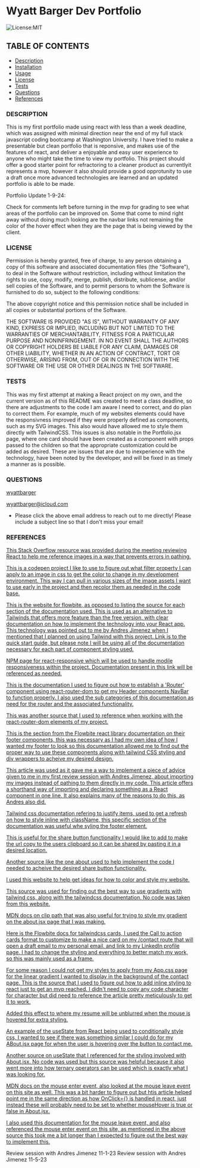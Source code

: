 # Wyatt Barger Dev Portfolio

![License:MIT](https://img.shields.io/badge/License-MIT-yellow.svg)



## TABLE OF CONTENTS
- [Description](#description)
- [Installation](#installation)
- [Usage](#usage)
- [License](#license)
- [Tests](#tests)
- [Questions](#questions)
- [References](#references)




### DESCRIPTION


This is my first portfolio made using react with less than a week deadline, which was assigned with minimal direction near the end of my full stack javascript coding bootcamp at Washington University. I have tried to make a presentable but clean portfolio that is reponsive, and makes  use of the features of react, and deliver a enjoyable and easy user experience to anyone who might take the time to view my portfolio. This project should offer a good starter point for refractoring to a cleaner product as currentlyit represents a mvp, however it also should provide a good opprotunity to use a draft once more advanced technologies are learned and an updated portfolio is able to be made.

Portfolio Update 1-9-24:

Check for comments left before turning in the mvp for grading to see what areas of the portfolio can be improved on. Some that come to mind right away without doing much looking are the navbar links not remaining the color of the hover effect when they are the page that is being viewed by the client.


### LICENSE

Permission is hereby granted, free of charge, to any person obtaining a copy of this software and associated documentation files (the "Software"), to deal in the Software without restriction, including without limitation the rights to use, copy, modify, merge, publish, distribute, sublicense, and/or sell copies of the Software, and to permit persons to whom the Software is furnished to do so, subject to the following conditions:

The above copyright notice and this permission notice shall be included in all copies or substantial portions of the Software.

THE SOFTWARE IS PROVIDED "AS IS", WITHOUT WARRANTY OF ANY KIND, EXPRESS OR IMPLIED, INCLUDING BUT NOT LIMITED TO THE WARRANTIES OF MERCHANTABILITY, FITNESS FOR A PARTICULAR PURPOSE AND NONINFRINGEMENT. IN NO EVENT SHALL THE AUTHORS OR COPYRIGHT HOLDERS BE LIABLE FOR ANY CLAIM, DAMAGES OR OTHER LIABILITY, WHETHER IN AN ACTION OF CONTRACT, TORT OR OTHERWISE, ARISING FROM, OUT OF OR IN CONNECTION WITH THE SOFTWARE OR THE USE OR OTHER DEALINGS IN THE SOFTWARE.

### TESTS


This was my first attempt at making a React project on my own, and the current version as of this README was created to meet a class deadline, so there are adjustments to the code I am aware I need to correct, and do plan to correct them. For example, much of my websites elements could have the responsivness improved if they were properly defined as components, such as my SVG images. This also would have allowed me to style them directly with TailwindCSS. This issues is also notable in the Portfolio.jsx page, where one card should have been created as a component with props passed to the children so that the appropriate customization could be added as desired. These are issues that are due to inexperience with the technology, have been noted by the developer, and will be fixed in as timely a manner as is possible.

### QUESTIONS

[wyattbarger](https://github.com)


[wyattbarger@icloud.com](mailto:wyattbarger@icloud.com)

- Please click the above email address to reach out to me directly! Please include a subject line so that I don't miss your email!


### REFERENCES

[This Stack Overflow resource was provided during the meeting reviewing React to help me reference images in a way that prevents errors in pathing.](https://stackoverflow.com/questions/39999367/how-do-i-reference-a-local-image-in-react)

[This is a codepen project I like to use to figure out what filter property I can apply to an image in css to get the color to change in my development environment. This way I can pull in various sizes of the image assets I want to use early in the project and then recolor them as needed in the code base.](https://codepen.io/sosuke/pen/Pjoqqp)

[This is the website for flowbite, as opposed to listing the source for each section of the documentation used. This is used as an alternative to Tailwinds that offers more feature than the free version, with clear documentation on how to implement the technology into your React app. This technology was pointed out to me by Andres Jimenez when I mentioned that I planned on using Tailwind with this project. Link is to the quick start guide, but please note I will be using all of the documentation necessary for each part of component styling used.](https://www.flowbite-react.com/docs/getting-started/quickstart)

[NPM page for react-responsive which will be used to handle modile responsiveness within the project. Documentation present in this link will be referenced as needed.](https://www.npmjs.com/package/react-responsive)

[This is the documentation I used to figure out how to establish a 'Router' component using react-router-dom to get my Header components NavBar to function properly. I also used the sub categories of this documentation as need for the router and the associated functionality.](https://reactrouter.com/en/main/routers/picking-a-router)

[This was another source that I used to reference when working with the react-router-dom elements of my project.](https://www.w3schools.com/react/react_router.asp)

[This is the section from the Flowbite react library documentation on their footer components, this was necessary as I had my own idea of how I wanted my footer to look so this documentation allowed me to find out the proper way to use these components along with tailwind CSS styling and div wrappers to acheive my desired design.](https://www.flowbite-react.com/docs/components/footer)

[This article was used as it gave me a way to implement a piece of advice given to me in my first review session with Andres Jimenez, about importing my images instead of pathing to them directly in my code. This article offers a shorthand way of importing and declaring something as a React component in one line. It also explains many of the reasons to do this, as Andres also did.](https://betterprogramming.pub/react-best-way-of-importing-svg-the-how-and-why-f7c968272dd9)

[Tailwind css documentation refering to justify items, used to get a refresh on how to style inline with className, this specific section of the documentation was useful whe syling the footer element.](https://v2.tailwindcss.com/docs/justify-items)

[This is useful for the share button functionality I would like to add to make the url copy to the users clipboard so it can be shared by pasting it in a desired location.](https://www.w3schools.com/howto/howto_js_copy_clipboard.asp)

[Another source like the one about used to help implement the code I needed to acheive the desired share button functionality.](https://www.freecodecamp.org/news/how-to-get-the-current-url-with-javascript/#:~:text=You%20can%20do%20this%20by,location.)

[I used this website to help get ideas for how to color and style my website.](https://coolors.co/000000-1b1d20-292b30-363940-444850-515660-80848c-989ba2-afb2b8-ffffff)

[This source was used for finding out the best way to use gradients with tailwind css, along with the tailwindcss documentation. No code was taken from this website.](https://blog.logrocket.com/guide-adding-gradients-tailwind-css/)

[MDN docs on clip path that was also useful for trying to style my gradient on the about.jsx page that I was making.](https://developer.mozilla.org/en-US/docs/Web/CSS/clip-path)

[Here is the Flowbite docs for tailwindcss cards, I used the Call to action cards format to customize to make a nice card on my /contact route that will open a draft email to my personal email, and link to my LinkedIn profile page. I had to change the styling and everything to better match my work, so this was mainly used as a frame.](https://flowbite.com/docs/components/card/)

[For some reason I could not get my styles to apply from my App.css page for the linear gradient I wanted to display in the background of the contact page. This is the source that I used to figure out how to add inline styling to react just to get an mvp reached. I didn't need to copy any code character for character but did need to reference the article pretty meticulously to get it to work.](https://www.pluralsight.com/guides/inline-styling-with-react)

[Added this effect to where my resume will be unblurred when the mouse is hovered for extra styling.](https://www.w3schools.com/howto/howto_css_transition_hover.asp)

[An example of the useState from React being used to conditionally style css, I wanted to see if there was something similar I could do for my ABout.jsx page for when the user is hovering over the button to contact me.](https://medium.com/geekculture/using-reacts-state-to-update-css-dynamically-c9b45570340c)

[Another source on useState that I referenced for the styling involved with About.jsx. No code was used but this source was helpful because it also went more into how ternary operators can be used which is exactly what I was looking for.](https://medium.com/geekculture/using-reacts-state-to-update-css-dynamically-c9b45570340c)

[MDN docs on the mouse enter event, also looked at the mouse leave event on this site as well. This was a bit harder to figure out but htis article helped point me in the same direction as how OnClick={} is handled in react, just instead these will probably need to be set to whether mouseHover is true or false in About.jsx.](https://developer.mozilla.org/en-US/docs/Web/API/Element/mouseenter_event)

[I also used this documentation for the mouse leave event, and also referenced the mouse enter event on this site, as mentioned in the above source this took me a bit longer than I expected to figure out the best way to implement this.](https://www.w3schools.com/jsref/event_onmouseleave.asp)

Review session with Andres Jimenez 11-1-23 
Review session with Andres Jimenez 11-5-23 
